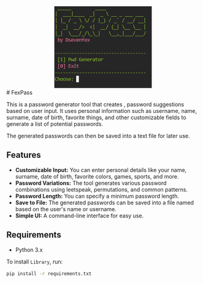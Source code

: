 <center><img src="image/FexPass.png"></center>
# FexPass

This is a password generator tool that creates ,  password suggestions based on user input. It uses personal information such as username, name, surname, date of birth, favorite things, and other customizable fields to generate a list of potential passwords.

The generated passwords can then be saved into a text file for later use.

## Features

- **Customizable Input:** You can enter personal details like your name, surname, date of birth, favorite colors, games, sports, and more.
- **Password Variations:** The tool generates various password combinations using leetspeak, permutations, and common patterns.
- **Password Length:** You can specify a minimum password length.
- **Save to File:** The generated passwords can be saved into a file named based on the user's name or username.
- **Simple UI:** A command-line interface for easy use.

## Requirements

- Python 3.x

To install `Library`, run:
```bash
pip install -r requirements.txt
